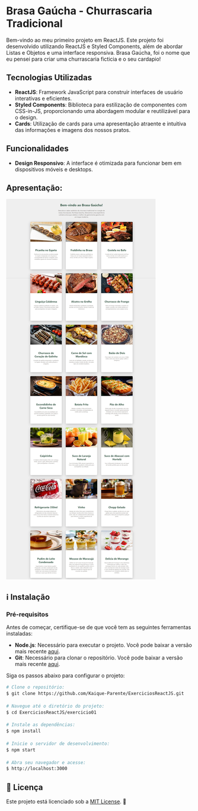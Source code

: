 # Brasa Gaúcha - Churrascaria Tradicional

Bem-vindo ao meu primeiro projeto em ReactJS. Este projeto foi desenvolvido utilizando ReactJS e Styled Components, além de abordar Listas e Objetos e uma interface responsiva. Brasa Gaúcha, foi o nome que eu pensei para criar uma churrascaria ficticia e o seu cardapio!

## Tecnologias Utilizadas

- **ReactJS**: Framework JavaScript para construir interfaces de usuário interativas e eficientes.
- **Styled Components**: Biblioteca para estilização de componentes com CSS-in-JS, proporcionando uma abordagem modular e reutilizável para o design.
- **Cards**: Utilização de cards para uma apresentação atraente e intuitiva das informações e imagens dos nossos pratos.

## Funcionalidades

- **Design Responsivo**: A interface é otimizada para funcionar bem em dispositivos móveis e desktops.

## Apresentação:

<img src="./src/assets/images/ProjetoReadme.jpg">

## :information_source: Instalação

### Pré-requisitos

Antes de começar, certifique-se de que você tem as seguintes ferramentas instaladas:

- **Node.js**: Necessário para executar o projeto. Você pode baixar a versão mais recente [aqui](https://nodejs.org/).
- **Git**: Necessário para clonar o repositório. Você pode baixar a versão mais recente [aqui](https://git-scm.com/).

Siga os passos abaixo para configurar o projeto:

```bash
# Clone o repositório:
$ git clone https://github.com/Kaique-Parente/ExerciciosReactJS.git

# Navegue até o diretório do projeto:
$ cd ExerciciosReactJS/exercicio01

# Instale as dependências:
$ npm install

# Inicie o servidor de desenvolvimento:
$ npm start

# Abra seu navegador e acesse:
$ http://localhost:3000
```

## :memo: Licença

Este projeto está licenciado sob a [MIT License](https://github.com/Kaique-Parente/ExerciciosReactJS/blob/main/LICENSE). 📜

